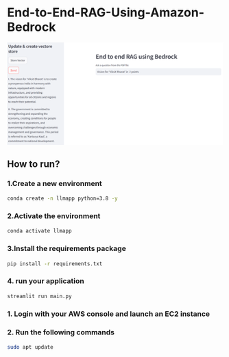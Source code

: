 # End-to-End-RAG-Using-Amazon-Bedrock
![alt text](image-1.png)

## How to run?

###  1.Create a new environment

```bash
conda create -n llmapp python=3.8 -y 
```


###  2.Activate the environment
```bash
conda activate llmapp 
```



###  3.Install the requirements package
```bash
pip install -r requirements.txt
```


###  4. run your application
```bash
streamlit run main.py
```

### 1. Login with your AWS console and launch an EC2 instance
### 2. Run the following commands
```bash
sudo apt update
```


